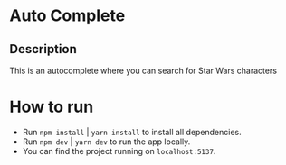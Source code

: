 # Auto Complete

## Description
This is an autocomplete where you can search for Star Wars characters

# How to run
 - Run `npm install` | `yarn install` to install all dependencies.
 - Run `npm dev`   | `yarn dev` to run the app locally.
 - You can find the project running on `localhost:5137`.
